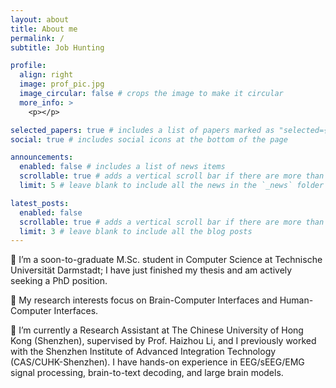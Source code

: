 ```yaml
---
layout: about
title: About me
permalink: /
subtitle: Job Hunting

profile:
  align: right
  image: prof_pic.jpg
  image_circular: false # crops the image to make it circular
  more_info: >
    <p></p>

selected_papers: true # includes a list of papers marked as "selected={true}"
social: true # includes social icons at the bottom of the page

announcements:
  enabled: false # includes a list of news items
  scrollable: true # adds a vertical scroll bar if there are more than 3 news items
  limit: 5 # leave blank to include all the news in the `_news` folder

latest_posts:
  enabled: false
  scrollable: true # adds a vertical scroll bar if there are more than 3 new posts items
  limit: 3 # leave blank to include all the blog posts
---
```


📖 I’m a soon-to-graduate M.Sc. student in Computer Science at Technische Universität Darmstadt; I have just finished my thesis and am actively seeking a PhD position.

🧠 My research interests focus on Brain-Computer Interfaces and Human-Computer Interfaces.

🚀 I’m currently a Research Assistant at The Chinese University of Hong Kong (Shenzhen), supervised by Prof. Haizhou Li, and I previously worked with the Shenzhen Institute of Advanced Integration Technology (CAS/CUHK-Shenzhen). I have hands-on experience in EEG/sEEG/EMG signal processing, brain-to-text decoding, and large brain models.
